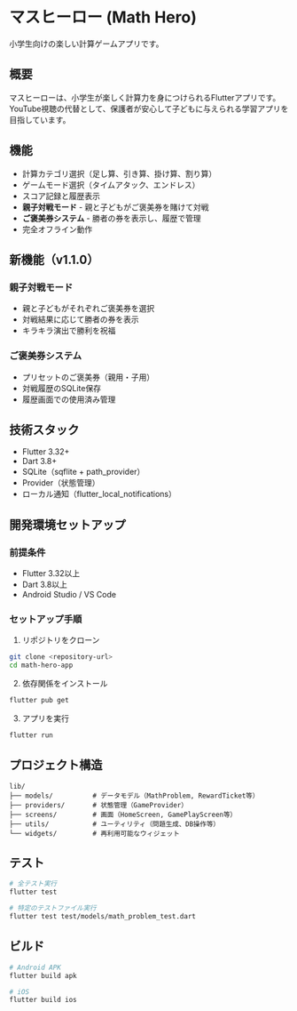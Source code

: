 # マスヒーロー (Math Hero)

小学生向けの楽しい計算ゲームアプリです。

## 概要

マスヒーローは、小学生が楽しく計算力を身につけられるFlutterアプリです。YouTube視聴の代替として、保護者が安心して子どもに与えられる学習アプリを目指しています。

## 機能

- 計算カテゴリ選択（足し算、引き算、掛け算、割り算）
- ゲームモード選択（タイムアタック、エンドレス）
- スコア記録と履歴表示
- **親子対戦モード** - 親と子どもがご褒美券を賭けて対戦
- **ご褒美券システム** - 勝者の券を表示し、履歴で管理
- 完全オフライン動作

## 新機能（v1.1.0）

### 親子対戦モード
- 親と子どもがそれぞれご褒美券を選択
- 対戦結果に応じて勝者の券を表示
- キラキラ演出で勝利を祝福

### ご褒美券システム
- プリセットのご褒美券（親用・子用）
- 対戦履歴のSQLite保存
- 履歴画面での使用済み管理

## 技術スタック

- Flutter 3.32+
- Dart 3.8+
- SQLite（sqflite + path_provider）
- Provider（状態管理）
- ローカル通知（flutter_local_notifications）

## 開発環境セットアップ

### 前提条件

- Flutter 3.32以上
- Dart 3.8以上
- Android Studio / VS Code

### セットアップ手順

1. リポジトリをクローン
```bash
git clone <repository-url>
cd math-hero-app
```

2. 依存関係をインストール
```bash
flutter pub get
```

3. アプリを実行
```bash
flutter run
```

## プロジェクト構造

```
lib/
├── models/          # データモデル（MathProblem, RewardTicket等）
├── providers/       # 状態管理（GameProvider）
├── screens/         # 画面（HomeScreen, GamePlayScreen等）
├── utils/           # ユーティリティ（問題生成、DB操作等）
└── widgets/         # 再利用可能なウィジェット
```

## テスト

```bash
# 全テスト実行
flutter test

# 特定のテストファイル実行
flutter test test/models/math_problem_test.dart
```

## ビルド

```bash
# Android APK
flutter build apk

# iOS
flutter build ios
```
